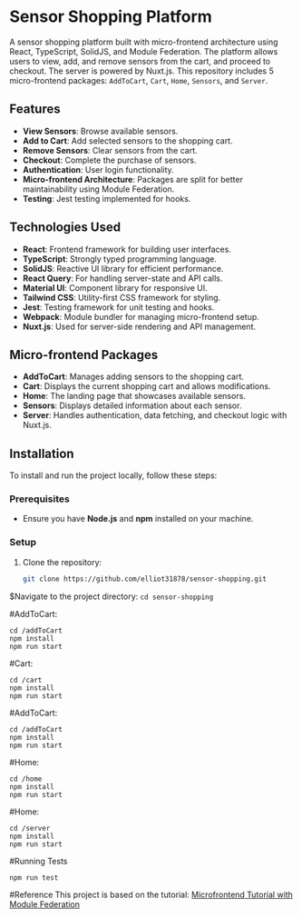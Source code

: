 # Sensor Shopping Platform

A sensor shopping platform built with micro-frontend architecture using React, TypeScript, SolidJS, and Module Federation. The platform allows users to view, add, and remove sensors from the cart, and proceed to checkout. The server is powered by Nuxt.js. This repository includes 5 micro-frontend packages: `AddToCart`, `Cart`, `Home`, `Sensors`, and `Server`. 

## Features

- **View Sensors**: Browse available sensors.
- **Add to Cart**: Add selected sensors to the shopping cart.
- **Remove Sensors**: Clear sensors from the cart.
- **Checkout**: Complete the purchase of sensors.
- **Authentication**: User login functionality.
- **Micro-frontend Architecture**: Packages are split for better maintainability using Module Federation.
- **Testing**: Jest testing implemented for hooks.

## Technologies Used

- **React**: Frontend framework for building user interfaces.
- **TypeScript**: Strongly typed programming language.
- **SolidJS**: Reactive UI library for efficient performance.
- **React Query**: For handling server-state and API calls.
- **Material UI**: Component library for responsive UI.
- **Tailwind CSS**: Utility-first CSS framework for styling.
- **Jest**: Testing framework for unit testing and hooks.
- **Webpack**: Module bundler for managing micro-frontend setup.
- **Nuxt.js**: Used for server-side rendering and API management.

## Micro-frontend Packages

- **AddToCart**: Manages adding sensors to the shopping cart.
- **Cart**: Displays the current shopping cart and allows modifications.
- **Home**: The landing page that showcases available sensors.
- **Sensors**: Displays detailed information about each sensor.
- **Server**: Handles authentication, data fetching, and checkout logic with Nuxt.js.

## Installation

To install and run the project locally, follow these steps:

### Prerequisites

- Ensure you have **Node.js** and **npm** installed on your machine.

### Setup

1. Clone the repository:
   ```bash
   git clone https://github.com/elliot31878/sensor-shopping.git
   
$Navigate to the project directory:
```cd sensor-shopping```

#AddToCart:
```
cd /addToCart
npm install
npm run start

```

#Cart:
```
cd /cart
npm install
npm run start

```

#AddToCart:
```
cd /addToCart
npm install
npm run start

```

#Home:
```
cd /home
npm install
npm run start

```

#Home:
```
cd /server
npm install
npm run start

```

#Running Tests

```
npm run test
```

#Reference
This project is based on the tutorial: [Microfrontend Tutorial with Module Federation](https://www.youtube.com/watch?v=lKKsjpH09dU&t=2633s)





